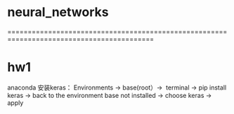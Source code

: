 # neural_networks
==========================================================================================
# hw1
anaconda 安装keras：
Environments -> base(root）->  terminal -> pip install keras 
-> back to the environment base not installed -> choose keras -> apply
